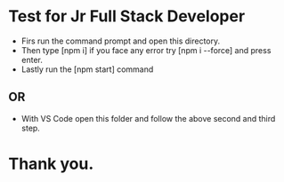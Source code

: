 # Test for Jr Full Stack Developer

* Firs run the command prompt and open this directory.
* Then type [npm i] if you face any error try [npm i --force] and press enter.
* Lastly run the [npm start] command

## OR
* With VS Code open this folder and follow the above second and third step.

# Thank you.